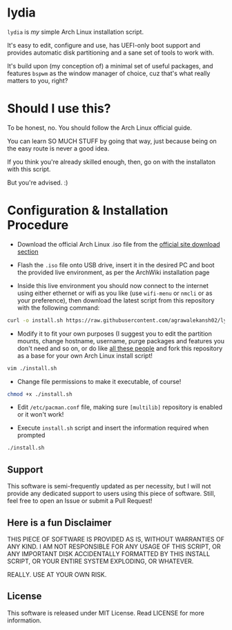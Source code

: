 # lydia

`lydia` is *my* simple Arch Linux installation script.

It's easy to edit, configure and use, has UEFI-only boot support and provides automatic disk partitioning and a sane set of tools to work with.

It's build upon (my conception of) a minimal set of useful packages, and features `bspwm` as the window manager of choice, cuz that's what really matters to you, right?

# Should I use this?

To be honest, no. You should follow the Arch Linux official guide.

You can learn SO MUCH STUFF by going that way, just because being on the easy route is never a good idea.

If you think you're already skilled enough, then, go on with the installaton with this script.

But you're advised. :)

# Configuration & Installation Procedure

- Download the official Arch Linux .iso file from the [official site download section](https://www.archlinux.org/download/)

- Flash the `.iso` file onto USB drive, insert it in the desired PC and boot the provided live environment, as per the ArchWiki installation page

- Inside this live environment you should now connect to the internet using either ethernet or wifi as you like (use `wifi-menu` or `nmcli` or as your preference), then download the latest script from this repository with the following command:

```bash
curl -o install.sh https://raw.githubusercontent.com/agrawalekansh02/lydia/master/install.sh
```

- Modify it to fit your own purposes (I suggest you to edit the partition mounts, change hostname, username, purge packages and features you don't need and so on, or do like [all these people](https://github.com/ilbuonmarcio/lydia/network/members) and fork this repository as a base for your own Arch Linux install script!

```bash
vim ./install.sh
```

- Change file permissions to make it executable, of course!

```bash
chmod +x ./install.sh
```

- Edit `/etc/pacman.conf` file, making sure `[multilib]` repository is enabled or it won't work!

- Execute `install.sh` script and insert the information required when prompted

```bash
./install.sh
```

## Support

This software is semi-frequently updated as per necessity, but I will not provide any dedicated support to users using this piece of software. Still, feel free to open an Issue or submit a Pull Request!

## Here is a fun Disclaimer

THIS PIECE OF SOFTWARE IS PROVIDED AS IS, WITHOUT WARRANTIES OF ANY KIND. I AM NOT RESPONSIBLE FOR ANY USAGE OF THIS SCRIPT, OR ANY IMPORTANT DISK ACCIDENTALLY FORMATTED BY THIS INSTALL SCRIPT, OR YOUR ENTIRE SYSTEM EXPLODING, OR WHATEVER.

REALLY. USE AT YOUR OWN RISK.

## License

This software is released under MIT License.
Read LICENSE for more information.
